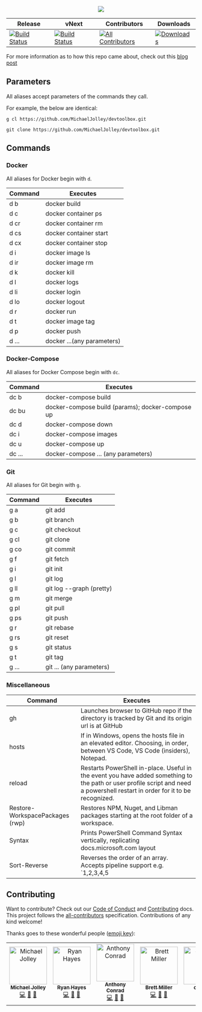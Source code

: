 <p align="center">
    <img src="https://user-images.githubusercontent.com/1228996/60140866-b9c3d700-9778-11e9-819b-9e45076a33da.png"/>
</p>

| Release | vNext | Contributors | Downloads
| -- | -- | -- | --
| [![Build Status](https://dev.azure.com/michaeljolley/devtoolbox/_apis/build/status/MichaelJolley.devtools?branchName=master)](https://dev.azure.com/michaeljolley/devtoolbox/_build/latest?definitionId=4&branchName=master) | [![Build Status](https://dev.azure.com/michaeljolley/devtoolbox/_apis/build/status/MichaelJolley.devtools?branchName=vNext)](https://dev.azure.com/michaeljolley/devtoolbox/_build/latest?definitionId=4&branchName=vNext) | [![All Contributors](https://img.shields.io/badge/all_contributors-7-orange.svg?style=flat-square)](#contributing) | [![Downloads](https://img.shields.io/powershellgallery/dt/devtoolbox.svg)](https://www.powershellgallery.com/packages/devtoolbox)

For more information as to how this repo came about, check out this [blog post](https://michaeljolley.com/posts/setup-command-aliases-in-powershell-to-make-life-easier/)

## Parameters

All aliases accept parameters of the commands they call.

For example, the below are identical:

```CMD
g cl https://github.com/MichaelJolley/devtoolbox.git

git clone https://github.com/MichaelJolley/devtoolbox.git
```

## Commands

### Docker

All aliases for Docker begin with `d`.

| Command   | Executes                      |
| ---       | ---                           |
| d b       | docker build                  |
| d c       | docker container ps           |
| d cr      | docker container rm           |
| d cs      | docker container start        |
| d cx      | docker container stop         |
| d i       | docker image ls               |
| d ir      | docker image rm               |
| d k       | docker kill                   |
| d l       | docker logs                   |
| d li      | docker login                  |
| d lo      | docker logout                 |
| d r       | docker run                    |
| d t       | docker image tag              |
| d p       | docker push                   |
| d ...     | docker ...(any parameters)    |

### Docker-Compose

All aliases for Docker Compose begin with `dc`.

| Command   | Executes                                              |
| ---       | ---                                                   |
| dc b      | docker-compose build                                  |
| dc bu     | docker-compose build (params); docker-compose up      |
| dc d      | docker-compose down                                   |
| dc i      | docker-compose images                                 |
| dc u      | docker-compose up                                     |
| dc ...    | docker-compose ... (any parameters)                   |

### Git

All aliases for Git begin with `g`.

| Command   | Executes                      |
| ---       | ---                           |
| g a       | git add                       |
| g b       | git branch                    |
| g c       | git checkout                  |
| g cl      | git clone                     |
| g co      | git commit                    |
| g f       | git fetch                     |
| g i       | git init                      |
| g l       | git log                       |
| g ll      | git log --graph (pretty)      |
| g m       | git merge                     |
| g pl      | git pull                      |
| g ps      | git push                      |
| g r       | git rebase                    |
| g rs      | git reset                     |
| g s       | git status                    |
| g t       | git tag                       |
| g ...     | git ... (any parameters)      |

### Miscellaneous

| Command                           | Executes
| ---                               | ---
| gh                                | Launches browser to GitHub repo if the directory is tracked by Git and its origin url is at GitHub
| hosts                             | If in Windows, opens the hosts file in an elevated editor. Choosing, in order, between VS Code, VS Code (insiders), Notepad.
| reload                            | Restarts PowerShell in-place. Useful in the event you have added something to the path or user profile script and need a powershell restart in order for it to be recognized.
| Restore-WorkspacePackages (rwp)   | Restores NPM, Nuget, and Libman packages starting at the root folder of a workspace.
| Syntax                            | Prints PowerShell Command Syntax vertically, replicating docs.microsoft.com layout
| Sort-Reverse                      | Reverses the order of an array. Accepts pipeline support e.g. `1,2,3,4,5 | Sort-Reverse`

## Contributing

Want to contribute? Check out our [Code of Conduct](CODE_OF_CONDUCT.md) and [Contributing](CONTRIBUTING.md) docs. This project follows the [all-contributors](https://github.com/all-contributors/all-contributors) specification.  Contributions of any kind welcome!

Thanks goes to these wonderful people ([emoji key](https://allcontributors.org/docs/en/emoji-key)):

<!-- ALL-CONTRIBUTORS-LIST:START - Do not remove or modify this section -->
<!-- prettier-ignore -->
<table><tr><td align="center"><a href="https://michaeljolley.com/"><img src="https://avatars2.githubusercontent.com/u/1228996?v=4" width="100px;" alt="Michael Jolley"/><br /><sub><b>Michael Jolley</b></sub></a><br /><a href="https://github.com/MichaelJolley/ps-alias/commits?author=MichaelJolley" title="Code">💻</a> <a href="#ideas-MichaelJolley" title="Ideas, Planning, & Feedback">🤔</a> <a href="https://github.com/MichaelJolley/ps-alias/commits?author=MichaelJolley" title="Documentation">📖</a></td><td align="center"><a href="http://ryanhayes.net"><img src="https://avatars3.githubusercontent.com/u/438357?v=4" width="100px;" alt="Ryan Hayes"/><br /><sub><b>Ryan Hayes</b></sub></a><br /><a href="https://github.com/MichaelJolley/ps-alias/commits?author=RyannosaurusRex" title="Code">💻</a> <a href="#ideas-RyannosaurusRex" title="Ideas, Planning, & Feedback">🤔</a> <a href="https://github.com/MichaelJolley/ps-alias/commits?author=RyannosaurusRex" title="Documentation">📖</a></td><td align="center"><a href="https://github.com/parithon"><img src="https://avatars3.githubusercontent.com/u/8602418?v=4" width="100px;" alt="Anthony Conrad"/><br /><sub><b>Anthony Conrad</b></sub></a><br /><a href="https://github.com/MichaelJolley/ps-alias/commits?author=parithon" title="Code">💻</a> <a href="#ideas-parithon" title="Ideas, Planning, & Feedback">🤔</a> <a href="https://github.com/MichaelJolley/ps-alias/commits?author=parithon" title="Documentation">📖</a></td><td align="center"><a href="https://millerb.co.uk"><img src="https://avatars0.githubusercontent.com/u/24279339?v=4" width="100px;" alt="Brett Miller"/><br /><sub><b>Brett Miller</b></sub></a><br /><a href="https://github.com/MichaelJolley/ps-alias/commits?author=brettmillerb" title="Code">💻</a> <a href="#ideas-brettmillerb" title="Ideas, Planning, & Feedback">🤔</a> <a href="https://github.com/MichaelJolley/ps-alias/commits?author=brettmillerb" title="Documentation">📖</a></td><td align="center"><a href="https://github.com/corbob"><img src="https://avatars2.githubusercontent.com/u/30301021?v=4" width="100px;" alt="corbob"/><br /><sub><b>corbob</b></sub></a><br /><a href="#ideas-corbob" title="Ideas, Planning, & Feedback">🤔</a> <a href="https://github.com/MichaelJolley/ps-alias/commits?author=corbob" title="Code">💻</a></td><td align="center"><a href="https://c-j.tech"><img src="https://avatars0.githubusercontent.com/u/3969086?v=4" width="100px;" alt="Chris Jones"/><br /><sub><b>Chris Jones</b></sub></a><br /><a href="https://github.com/MichaelJolley/ps-alias/commits?author=cmjchrisjones" title="Documentation">📖</a></td><td align="center"><a href="https://www.ramblinggeek.co.uk"><img src="https://avatars3.githubusercontent.com/u/7108949?v=4" width="100px;" alt="Wayne Taylor"/><br /><sub><b>Wayne Taylor</b></sub></a><br /><a href="https://github.com/MichaelJolley/ps-alias/commits?author=RamblingGeekUK" title="Code">💻</a> <a href="https://github.com/MichaelJolley/ps-alias/commits?author=RamblingGeekUK" title="Documentation">📖</a></td></tr></table>

<!-- ALL-CONTRIBUTORS-LIST:END -->
